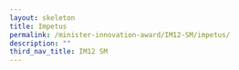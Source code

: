 ```yaml
---
layout: skeleton
title: Impetus
permalink: /minister-innovation-award/IM12-SM/impetus/
description: ""
third_nav_title: IM12 SM
---
```

